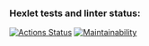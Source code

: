 ### Hexlet tests and linter status:
[![Actions Status](https://github.com/zaikinale/frontend-project-44/actions/workflows/hexlet-check.yml/badge.svg)](https://github.com/zaikinale/frontend-project-44/actions)
[![Maintainability](https://api.codeclimate.com/v1/badges/618d247eb5fa60e42b62/maintainability)](https://codeclimate.com/github/zaikinale/frontend-project-44/maintainability)
